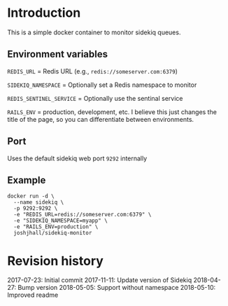 # Introduction
This is a simple docker container to monitor sidekiq queues.

## Environment variables
`REDIS_URL` = Redis URL (e.g., `redis://someserver.com:6379`)

`SIDEKIQ_NAMESPACE` = Optionally set a Redis namespace to monitor

`REDIS_SENTINEL_SERVICE` = Optionally use the sentinal service

`RAILS_ENV` = production, development, etc.  I believe this just changes the title of the page, so you can differentiate between environments.

## Port
Uses the default sidekiq web port `9292` internally

## Example
```
docker run -d \
  --name sidekiq \
  -p 9292:9292 \
  -e "REDIS_URL=redis://someserver.com:6379" \
  -e "SIDEKIQ_NAMESPACE=myapp" \
  -e "RAILS_ENV=production" \
  joshjhall/sidekiq-monitor
```


# Revision history
2017-07-23: Initial commit
2017-11-11: Update version of Sidekiq
2018-04-27: Bump version
2018-05-05: Support without namespace
2018-05-10: Improved readme
